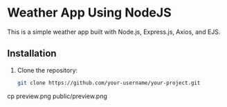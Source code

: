 # Weather App Using NodeJS

This is a simple weather app built with Node.js, Express.js, Axios, and EJS.

## Installation

1. Clone the repository:

   ```bash
   git clone https://github.com/your-username/your-project.git

cp preview.png public/preview.png

